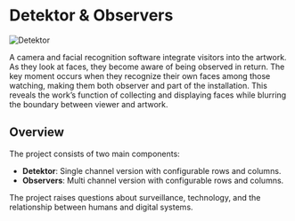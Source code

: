 # Detektor & Observers

![Detektor](https://julian.palacz.at/site/assets/files/1320/aag0813_web.1300x0.jpg)

A camera and facial recognition software integrate visitors into the artwork. As they look at faces, they become aware of being observed in return. The key moment occurs when they recognize their own faces among those watching, making them both observer and part of the installation. This reveals the work’s function of collecting and displaying faces while blurring the boundary between viewer and artwork.

## Overview

The project consists of two main components:

- **Detektor**: Single channel version with configurable rows and columns.
- **Observers**: Multi channel version with configurable rows and columns.

The project raises questions about surveillance, technology, and the relationship between humans and digital systems.
